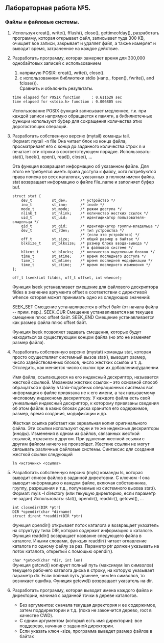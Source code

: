 ## Лабораторная работа №5.
### Файлы и файловые системы.

1.  Используя creat(), write(), fflush(), close(), gettimeofday(), разработать программу, которая
    открывает файл, записывает туда 300 KB, очищает все записи, закрывает и удаляет файл,
    а также измеряет и выводит время, затраченное на каждое действие.

2.  Разработать программу, которая замеряет время для 300,000 однобайтовых записей с использованием  
    1) напрямую POSIX: creat(), write(), close().  
    2) с использованием библиотеки stdio (напр., fopen(), fwrite(), and fclose()).  
    Сравнить и объяснить результаты.  
    
    ```
    time elapsed for POSIX function		: 0.611629 sec
    time elapsed for <stdio.h> function	: 0.006805 sec
    ```
    
    Использование POSIX функций записывает медленнее, т.к. при каждой записи напрямую обращается к памяти, а бибилиотечные функции используют буфер для сокращения количества этих дорогостоящих операций.  
    
3.  Разработать собственную версию (mytail) команды tail.  
    Формат: mytail -n file
    Она читает блок из конца файла, просматривает его с конца до заданного количества строк n и печатает эти строки
    в соответствующем порядке.
    Использовать: stat(), lseek(), open(), read(), close(), ...  
    
    Эта функция возвращает информацию об указанном файле. Для этого не требуется иметь права доступа к файлу, хотя потребуются права поиска во всех каталогах, указанных в полном имени файла.
    stat возвращает информацию о файле file_name и заполняет буфер buf.

        struct stat {
            dev_t         st_dev;      /* устройство */
            ino_t         st_ino;      /* inode */
            mode_t        st_mode;     /* режим доступа */
            nlink_t       st_nlink;    /* количество жестких ссылок */
            uid_t         st_uid;      /* идентификатор пользователя-владельца */
            gid_t         st_gid;      /* идентификатор группы-владельца */
            dev_t         st_rdev;     /* тип устройства */
                                       /* (если это устройство) */
            off_t         st_size;     /* общий размер в байтах */
            blksize_t     st_blksize;  /* размер блока ввода-вывода */
                                       /* в файловой системе */
            blkcnt_t      st_blocks;   /* количество выделенных блоков */
            time_t        st_atime;    /* время последнего доступа */
            time_t        st_mtime;    /* время последней модификации */
            time_t        st_ctime;    /* время последнего изменения */
        };
    
    ```off_t lseek(int fildes, off_t offset, int whence);```  
    
    Функция lseek устанавливает смещение для файлового дескриптора 
    fildes в значение аргумента offset в соответствии с директивой 
    whence которая может принимать одно из следующих значений:
    
    SEEK_SET
        Смещение устанавливается в offset байт (от начала файла -- прим. пер.). 
    SEEK_CUR
        Смещение устанавливается как текущее смещение плюс offset 
        байт. 
    SEEK_END
        Смещение устанавливается как размер файла плюс offset байт. 
    
    Функция lseek позволяет задавать смещения, которые будут 
    находиться за существующим концом файла (но это не изменяет 
    размер файла).  
    
4.  Разработать собственную версию (mystat) команды stat, 
    которая просто осуществляет системный вызов stat(), выводит
    размер, число задействованных блоков, число жестких 
    ссылок и т. д. Отследить, как меняется число ссылок при их 
    добавлении/удалении.
    
    Имя файла, ссылающееся на его индексный дескриптор, 
    называется жесткой ссылкой. Механизм жестких ссылок – это основной 
    способ обращаться к файлу в Unix-подобных операционных системах 
    вся информация о файле привязана не к его имени, а так называемому 
    числовому индексному дескриптору. У каждого файла есть свой 
    уникальный индексный дескриптор, 
    к которому привязаны сведения об этом файле: в каких блоках 
    диска хранится его содержимое, размер, время создания, 
    модификации и др.
    
    Жесткая ссылка работает как зеркальная копия оригинального файла. Эти ссылки используют одни и те же индексные дескрипторы (иноды). Изменения в одном из файлов, связанных жесткой ссылкой, отразятся в другом. При удалении жесткой ссылки с другим файлом ничего не произойдет. Жесткие ссылки не могут связывать различные файловые системы. Синтаксис для создания жесткой ссылки следующий
    
        ln <источник> <ссылка>

5.  Разработать собственную версию (myls) команды ls, которая выводит список файлов в заданной директории. С ключом -l она выводит информацию о каждом файле, включая собственника, группу, разрешения и т.д., получаемые из системного вызова stat(). Формат: myls -l directory (или текущую директорию, если параметр не задан) Использовать: stat(), opendir(), readdir(), getcwd(), ...
    ```
    int closedir(DIR *ptr)
    DIR *opendir(char *dirname)
    struct dirent *readdir(DIR *ptr)
    ```
    Функция opendir() открывает поток каталога и возвращает указатель на структуру типа DIR, которая содержит информацию о каталоге. 
    Функция readdir() возвращает название следующего файла в каталоге. 
    Иными словами, функция readdir() читает оглавление каталога по одному файлу за раз. Параметр ptr 
    должен указывать на поток каталога, открытый с помощью opendir().
    
    ```char *getcwd(char *dir, int len)```  
    Функция getcwd() копирует полный путь (максимум len символов) текущего рабочего каталога диска в строку, на которую указывает параметр dir. Если полный путь длиннее, чем len символов, то возникает ошибка. Функция getcwd() возвращает указатель на dir.
    
6.  Разработать программу, которая выводит имена каждого файла и директории, начиная с заданной точки в дереве каталогов.  
        
    - Без аргументов: сначала текущая директория и ее содержимое, затем поддиректории и т.д. (пока не закончится дерево,
    root в качестве CWD).  
    - С одним аргументом (который есть имя директории): все поддерево, начиная с заданной директории.  
    - Если указать ключ -size, программа выведет размер файлов в байтах  
        

  
